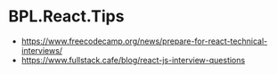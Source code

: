 # BPL.React.Tips

* https://www.freecodecamp.org/news/prepare-for-react-technical-interviews/
* https://www.fullstack.cafe/blog/react-js-interview-questions
